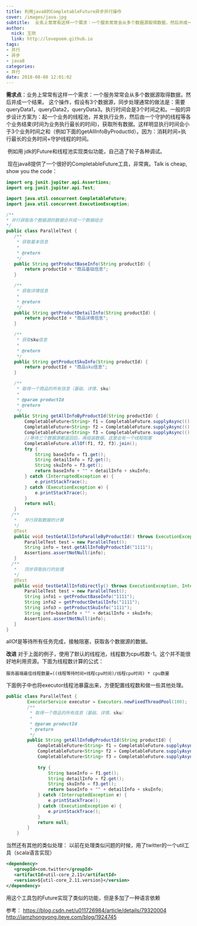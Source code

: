 ```yaml
---
title: 利用java8的CompletableFuture异步并行操作
cover: /images/java.jpg
subtitle:  业务上常常有这样一个需求：一个服务常常会从多个数据源取得数据，然后并成一个结果。现在java8提供了一个很好的CompletableFuture工具。 一般的异步异步设计方案为：起一个业务的线程池，并发执行业务，然后一个守护的线程等各个业务结束(时间为业务执行最长的时间)，获取所有数据，这样明显执行时间会小于3个业务时间之和（例如下面的getAllInfoByProductId）。而是用了执行最长的业务时间，加上守护线程的消耗。
author: 
  nick: 王欣
  link: http://lovepoem.github.io
tags: 
- 并行 
- 异步 
- java8
categories: 
- 并行 
date: 2018-08-08 12:01:02
---
```

**需求点**：业务上常常有这样一个需求：一个服务常常会从多个数据源取得数据，然后并成一个结果。
   这个操作，假设有3个数据源，同步处理通常的做法是：需要queryData1，queryData2，queryData3。执行时间会是3个时间之和。
​      一般的异步设计方案为：起一个业务的线程池，并发执行业务，然后由一个守护的线程等各个业务结束(时间为业务执行最长的时间)，获取所有数据。这样明显执行时间会小于3个业务时间之和（例如下面的getAllInfoByProductId）。因为：消耗时间=执行最长的业务时间+守护线程的时间。

​      例如用 jdk的Future和线程池实现类似功能，自己造了轮子各种调试。

​     现在java8提供了一个很好的CompletableFuture工具，非常爽。Talk is cheap, show you the code：

 ```java
import org.junit.jupiter.api.Assertions;
import org.junit.jupiter.api.Test;

import java.util.concurrent.CompletableFuture;
import java.util.concurrent.ExecutionException;

/**
 * 并行获取各个数据源的数据合并成一个数据组合
 */
public class ParallelTest {
    /**
     * 获取基本信息
     *
     * @return
     */
    public String getProductBaseInfo(String productId) {
        return productId + "商品基础信息";
    }

    /**
     * 获取详情信息
     *
     * @return
     */
    public String getProductDetailInfo(String productId) {
        return productId + "商品详情信息";
    }

    /**
     * 获取sku信息
     *
     * @return
     */
    public String getProductSkuInfo(String productId) {
        return productId + "商品sku信息";
    }

    /**
     * 取得一个商品的所有信息（基础、详情、sku）
     *
     * @param productId
     * @return
     */
    public String getAllInfoByProductId(String productId) {
        CompletableFuture<String> f1 = CompletableFuture.supplyAsync(() -> getProductBaseInfo(productId));
        CompletableFuture<String> f2 = CompletableFuture.supplyAsync(() -> getProductDetailInfo(productId));
        CompletableFuture<String> f3 = CompletableFuture.supplyAsync(() -> getProductSkuInfo(productId));
        //等待三个数据源都返回后，再组装数据。这里会有一个线程阻塞
        CompletableFuture.allOf(f1, f2, f3).join();
        try {
            String baseInfo = f1.get();
            String detailInfo = f2.get();
            String skuInfo = f3.get();
            return baseInfo + "" + detailInfo + skuInfo;
        } catch (InterruptedException e) {
            e.printStackTrace();
        } catch (ExecutionException e) {
            e.printStackTrace();
        }
        return null;
    }
   /**
    *   并行获取数据的计算
    */
    @Test
    public void testGetAllInfoParalleByProductId() throws ExecutionException, InterruptedException {
        ParallelTest test = new ParallelTest();
        String info = test.getAllInfoByProductId("1111");
        Assertions.assertNotNull(info);
    }
   /**
    *   同步获取执行的处理
    */
    @Test
    public void testGetAllInfoDirectly() throws ExecutionException, InterruptedException {
        ParallelTest test = new ParallelTest();
        String info1 = getProductBaseInfo("1111");
        String info2 = getProductDetailInfo("1111");
        String info3 = getProductSkuInfo("1111");
        String info=baseInfo + "" + detailInfo + skuInfo;
        Assertions.assertNotNull(info);
    }
}
 ```
allOf是等待所有任务完成，接触阻塞，获取各个数据源的数据。

**改进**
对于上面的例子，使用了默认的线程池，线程数为cpu核数-1。这个并不能很好地利用资源。下面为线程数计算的公式：

```
服务器端最佳线程数量=((线程等待时间+线程cpu时间)/线程cpu时间) * cpu数量
```
下面例子中也将executor线程池暴露出来，方便配置线程数和做一些其他处理。

```java
public class ParallelTest {
        ExecutorService executor = Executors.newFixedThreadPool(100);    
        /**
         * 取得一个商品的所有信息（基础、详情、sku）
         *
         * @param productId
         * @return
         */
        public String getAllInfoByProductId(String productId) {
            CompletableFuture<String> f1 = CompletableFuture.supplyAsync(() -> getProductBaseInfo(productId),executor);
            CompletableFuture<String> f2 = CompletableFuture.supplyAsync(() -> getProductDetailInfo(productId),executor);
            CompletableFuture<String> f3 = CompletableFuture.supplyAsync(() -> getProductSkuInfo(productId),executor);
    
            try {
                String baseInfo = f1.get();
                String detailInfo = f2.get();
                String skuInfo = f3.get();
                return baseInfo + "" + detailInfo + skuInfo;
            } catch (InterruptedException e) {
                e.printStackTrace();
            } catch (ExecutionException e) {
                e.printStackTrace();
            }
            return null;
        }
    }
```

当然还有其他的类似处理：
   以前在处理类似问题的时候，用了twitter的一个util工具（scala语言实现）

 ```xml
<dependency>
	<groupId>com.twitter</groupId>
	<artifactId>util-core_2.11</artifactId>
	<version>${util-core_2.11.version}</version>
</dependency>
 ```
 用这个工具包的Future实现了类似的功能，但是多加了一种语言依赖

 参考：
 https://blog.csdn.net/u011726984/article/details/79320004
 http://iamzhongyong.iteye.com/blog/1924745

